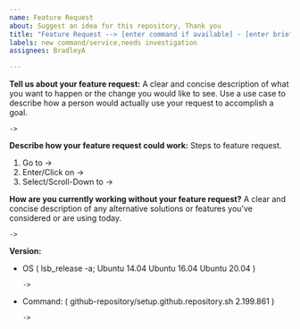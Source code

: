```yaml
---
name: Feature Request
about: Suggest an idea for this repository, Thank you
title: "Feature Request --> [enter command if available] - [enter brief description]"
labels: new command/service,needs investigation
assignees: BradleyA

---
```


**Tell us about your feature request:** 
A clear and concise description of what you want to happen or the change you would like to see.  Use a use case to describe how a person would actually use your request to accomplish a goal.

    -> 

**Describe how your feature request could work:**
Steps to feature request.
   1. Go to -> 
   2. Enter/Click on -> 
   3. Select/Scroll-Down to -> 

**How are you currently working without your feature request?**
A clear and concise description of any alternative solutions or features you've considered or are using today.

    -> 

**Version:**
 - OS ( lsb_release -a; Ubuntu 14.04  Ubuntu 16.04  Ubuntu 20.04 )
 
       -> 
 
  - Command: ( github-repository/setup.github.repository.sh  2.199.861 )

        -> 
